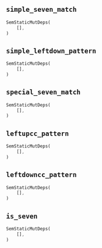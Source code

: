 ## `simple_seven_match`

```rust
SemStaticMutDeps(
    [],
)
```

## `simple_leftdown_pattern`

```rust
SemStaticMutDeps(
    [],
)
```

## `special_seven_match`

```rust
SemStaticMutDeps(
    [],
)
```

## `leftupcc_pattern`

```rust
SemStaticMutDeps(
    [],
)
```

## `leftdowncc_pattern`

```rust
SemStaticMutDeps(
    [],
)
```

## `is_seven`

```rust
SemStaticMutDeps(
    [],
)
```
